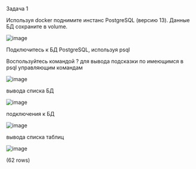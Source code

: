 Задача 1

Используя docker поднимите инстанс PostgreSQL (версию 13). Данные БД сохраните в volume.

![image](https://github.com/inyushov/devops-netology/assets/127683348/c0d86be4-8662-4cb3-a453-78c80b706a96)

Подключитесь к БД PostgreSQL, используя psql

Воспользуйтесь командой \? для вывода подсказки по имеющимся в psql управляющим командам

![image](https://github.com/inyushov/devops-netology/assets/127683348/0808636e-18b9-495a-b31b-2f6e6e73a197)

вывода списка БД

![image](https://github.com/inyushov/devops-netology/assets/127683348/804a7cc5-3fea-4d1c-a62f-cb769dcc56dd)

подключения к БД

![image](https://github.com/inyushov/devops-netology/assets/127683348/ea56ff54-8065-4f4f-8b89-ab6ba77ad159)

вывода списка таблиц

![image](https://github.com/inyushov/devops-netology/assets/127683348/bdb5849a-ef77-4061-b334-308653548817)

(62 rows)




